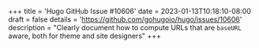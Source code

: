 +++
title = 'Hugo GitHub Issue #10606'
date = 2023-01-13T10:18:10-08:00
draft = false
details = 'https://github.com/gohugoio/hugo/issues/10606'
description = "Clearly document how to compute URLs that are `baseURL` aware, both for theme and site designers"
+++
